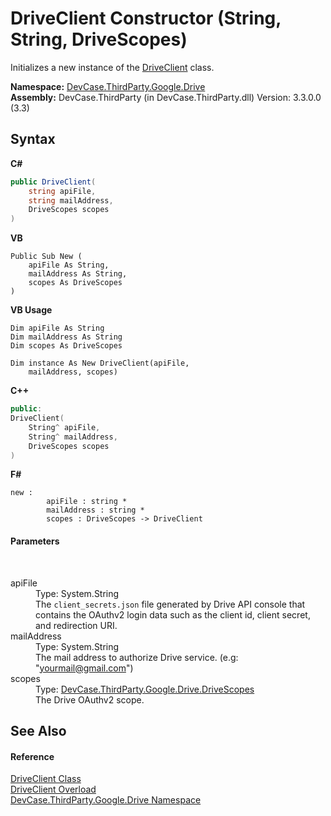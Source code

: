 # DriveClient Constructor (String, String, DriveScopes)
 

Initializes a new instance of the <a href="T_DevCase_ThirdParty_Google_Drive_DriveClient">DriveClient</a> class.

**Namespace:**&nbsp;<a href="N_DevCase_ThirdParty_Google_Drive">DevCase.ThirdParty.Google.Drive</a><br />**Assembly:**&nbsp;DevCase.ThirdParty (in DevCase.ThirdParty.dll) Version: 3.3.0.0 (3.3)

## Syntax

**C#**<br />
``` C#
public DriveClient(
	string apiFile,
	string mailAddress,
	DriveScopes scopes
)
```

**VB**<br />
``` VB
Public Sub New ( 
	apiFile As String,
	mailAddress As String,
	scopes As DriveScopes
)
```

**VB Usage**<br />
``` VB Usage
Dim apiFile As String
Dim mailAddress As String
Dim scopes As DriveScopes

Dim instance As New DriveClient(apiFile, 
	mailAddress, scopes)
```

**C++**<br />
``` C++
public:
DriveClient(
	String^ apiFile, 
	String^ mailAddress, 
	DriveScopes scopes
)
```

**F#**<br />
``` F#
new : 
        apiFile : string * 
        mailAddress : string * 
        scopes : DriveScopes -> DriveClient
```


#### Parameters
&nbsp;<dl><dt>apiFile</dt><dd>Type: System.String<br />The `client_secrets.json` file generated by Drive API console that contains the OAuthv2 login data such as the client id, client secret, and redirection URI.</dd><dt>mailAddress</dt><dd>Type: System.String<br />The mail address to authorize Drive service. (e.g: "yourmail@gmail.com")</dd><dt>scopes</dt><dd>Type: <a href="T_DevCase_ThirdParty_Google_Drive_DriveScopes">DevCase.ThirdParty.Google.Drive.DriveScopes</a><br />The Drive OAuthv2 scope.</dd></dl>

## See Also


#### Reference
<a href="T_DevCase_ThirdParty_Google_Drive_DriveClient">DriveClient Class</a><br /><a href="Overload_DevCase_ThirdParty_Google_Drive_DriveClient__ctor">DriveClient Overload</a><br /><a href="N_DevCase_ThirdParty_Google_Drive">DevCase.ThirdParty.Google.Drive Namespace</a><br />